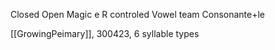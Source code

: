 Closed
Open
Magic e
R controled 
Vowel team
Consonante+le



[[GrowingPeimary]], 300423, 6 syllable types